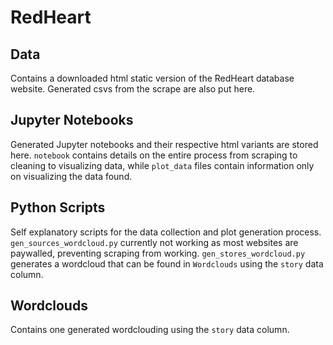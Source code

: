 # RedHeart

## Data
Contains a downloaded html static version of the RedHeart database website. Generated csvs from the scrape are also put here.

## Jupyter Notebooks
Generated Jupyter notebooks and their respective html variants are stored here. `notebook` contains details on the entire process from scraping to cleaning to visualizing data, while `plot_data` files contain information only on visualizing the data found.

## Python Scripts
Self explanatory scripts for the data collection and plot generation process. `gen_sources_wordcloud.py` currently not working as most websites are paywalled, preventing scraping from working. `gen_stores_wordcloud.py` generates a wordcloud that can be found in `Wordclouds` using the `story` data column.

## Wordclouds
Contains one generated wordclouding using the `story` data column.
